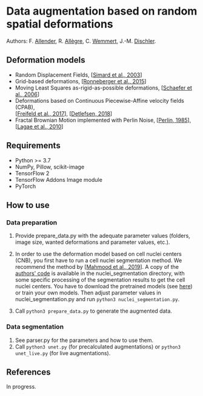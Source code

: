 # Data augmentation based on random spatial deformations

Authors: F. [Allender](https://igg.icube.unistra.fr/index.php/Florian_Allender), R. [Allègre](https://igg.icube.unistra.fr/index.php/R%C3%A9mi_All%C3%A8gre), C. [Wemmert](https://wemmertc.github.io/webpage/), J.-M. [Dischler](https://dpt-info.di.unistra.fr/~dischler).

## Deformation models

* Random Displacement Fields, [[Simard et al., 2003](https://ieeexplore.ieee.org/document/1227801)]
* Grid-based deformations, [[Ronneberger et al., 2015](https://link.springer.com/chapter/10.1007/978-3-319-24574-4_28)]
* Moving Least Squares as-rigid-as-possible deformations, [[Schaefer et al., 2006](https://dl.acm.org/doi/10.1145/1141911.1141920)]
* Deformations based on Continuous Piecewise-Affine velocity fields (CPAB),  
[[Freifeld et al., 2017](https://ieeexplore.ieee.org/document/7814343)], 
[[Detlefsen, 2018](https://github.com/SkafteNicki/libcpab)]
* Fractal Brownian Motion implemented with Perlin Noise, [[Perlin, 1985](https://dl.acm.org/doi/10.1145/325334.325247)], 
[[Lagae et al., 2010](https://diglib.eg.org/handle/10.2312/egst.20101059.001-019)]

## Requirements

* Python >= 3.7
* NumPy, Pillow, scikit-image
* TensorFlow 2
* TensorFlow Addons Image module
* PyTorch

## How to use

### Data preparation

1. Provide prepare_data.py with the adequate parameter values (folders,
image size, wanted deformations and parameter values, etc.).

2. In order to use the deformation model based on cell nuclei centers (CNB), you
first have to run a cell nuclei segmentation method. We recommend the method by
[[Mahmood et al., 2019](https://ieeexplore.ieee.org/document/8756037)]. A copy of the
[authors' code](https://github.com/mahmoodlab/NucleiSegmentation) is available
in the nuclei_segmentation directory, with some specific processing of the segmentation
results to get the cell nuclei centers. You have to download the pretrained models
(see [here](https://github.com/mahmoodlab/NucleiSegmentation#testing)) or train
your own models. Then adjust parameter values in nuclei_segmentation.py and run
`python3 nuclei_segmentation.py`.

3. Call `python3 prepare_data.py` to generate the augmented data.

### Data segmentation

1. See parser.py for the parameters and how to use them.
2. Call `python3 unet.py` (for precalculated augmentations) or
`python3 unet_live.py` (for live augmentations).

## References

In progress.

